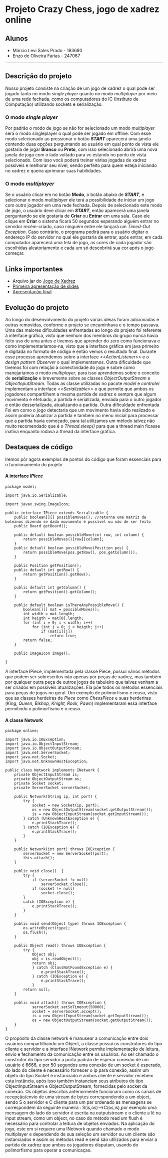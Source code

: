 # Projeto Crazy Chess, jogo de xadrez online
## Alunos
* Márcio Levi Sales Prado - 183680
* Enzo de Oliveira Farias - 247067

---
## Descrição do projeto
Nosso projeto consiste na criação de um jogo de xadrez o qual pode ser jogado tanto no modo _single player_ quanto no modo _multiplayer_ por meio de uma rede fechada, como os computadores do IC (Instituto de Computação) utilizando sockets e serialização.
### O modo _single player_
Por padrão o modo de jogo se não for selecionado um modo _multiplayer_ será o modo singleplayer o qual pode ser jogado em offline. Com esse modo selecionado ao pressionar o botão ***START*** aparecerá uma janela contendo duas opções perguntando ao usuário em qual ponto de vista ele gostaria de jogar **Branco** ou **Preto**, com isso selecionado abrirá uma nova janela de jogo com o lado voltado para vc estando no ponto de vista selecionado. Com isso você poderá treinar várias jogadas de xadrez possíveis e melhorar seu nível, sendo perfeito para quem esteja iniciando no xadrez e queira aprimorar suas habilidades.
### O modo _multiplayer_
Se o usuário clicar em no botão **Modo**, o botão abaixo de ***START***, e selecionar o modo  _multiplayer_ ele terá a possibilidade de iniciar um jogo com outro jogador em uma rede fechada. Depois de selecionado este modo de jogo, o usuário deve clicar em ***START***, então aparecerá uma janela perguntando se ele gostaria de **Criar** ou **Entrar** em uma sala. Caso ele clique em **Criar** o sistema ficará 50 segundos esperando alguém entrar no servidor recém-criado, caso ninguém entre ele lançará um *Timed-Out Exception*. Caso contrário, o programa pedirá para o usuário digitar o endereço IP do servidor no qual ele gostaria de entrar, após entrar, em cada computador aparecerá uma tela de jogo, as cores de cada jogador são escolhidas aleatoriamente e cada um só descobrirá sua cor após o jogo começar.
## Links importantes
* Arquivo jar do [Jogo de Xadrez](https://github.com/ProjetosEquipeMC322-2022-1S-MarcioEnzo/LAB05-MundoDeWumpus/blob/main/JogoXadrez.jar)
* [Primeira apresentação de slides](https://docs.google.com/presentation/d/16Hx_AqMoqavT5vFONxTMgnltgcCFWbol-6Pr7Gtcvvg/edit#slide=id.p1)
* [Apresentação final](https://docs.google.com/presentation/d/1zW8TBTf8BGTqB8bwBb-BsgGm5dPOKvZp78PV2Tn0GJg/edit#slide=id.p)

## Evolução do projeto
Ao longo do desenvolvimento do projeto várias ideias foram adicionadas e outras removidas, conforme o projeto se encaminhava e o tempo passava. Uma das maiores dificuldades enfrentadas ao longo do projeto foi referente à interface gráfica, visto que nenhum dos membros do grupo nunca havia feito uso de uma antes e tivemos que aprender do zero como funcionava e como implementariamos-na, visto que a interface gráfica em java primeiro é digitada no formato de código e então vemos o resultado final. Durante esse processo aprendemos sobre a interface <<_ActionListener_>> e o _design pattern Observer_ o qual implementamos. Outra dificuldade que tivemos foi com relação à conectividade do jogo e sobre como manejariamos o modo _multiplayer_, para isso aprendemos sobre o conceito de __serialização__ e brevemente sobre as classes *ObjectOutputStream* e *ObjectInputStream*. Todas as classe utilizadas no pacote _model_ e _controler_ implementam a interface <<_Serializable_>> o que permite que ambos os jogadores compartilhem a mesma partida de xadrez e sempre que algum movimento é efetuado, a partida é serializada, enviada para o outro jogador e então desserializada, atualizando a partida. Outra dificuldade enfrentada Foi em como o jogo detectaria que um movimento havia sido realizado e assim poderia atualizar a partida e também no menu inicial para processar que a partida havia começado, para tal utilizamos um método talvez não muito recomendado que é o *Thread.sleep()* para que a thread main ficasse inativa enquanto rodava a thread da interface gráfica.
## Destaques de código
Iremos pôr agora exemplos de pontos do código que foram essenciais para o funcionamento do projeto

#### A interface *IPiece*
```
package model;

import java.io.Serializable;

import javax.swing.ImageIcon;

public interface IPiece extends Serializable {
	public boolean[][] possibleMoves(); //retorna uma matriz de boleanos dizendo se dado movimento é possível ou não de ser feito 
	public Board getBoard();
	
	public default boolean possibleMove(int row, int column) {
		return possibleMoves()[row][column];
	}
	public default boolean possibleMove(Position pos) {
		return possibleMove(pos.getRow(), pos.getColumn());
	}
	
	public Position getPosition();
	public default int getRow() {
		return getPosition().getRow();
	}
	
	public default int getColumn() {
		return getPosition().getColumn();
	}
	
	public default boolean isThereAnyPossibleMove() {
		boolean[][] mat = possibleMoves();
		int width = mat.length;
		int heigth = mat[0].length;
		for (int i = 0; i < width; i++) 
			for (int j = 0; j < heigth; j++)
				if (mat[i][j])
					return true;
		return false;
	}
	
	public ImageIcon image();
	
}
```
A interface IPiece, implementada pela classe Piece, possui vários métodos que podem ser sobrescritos não apenas por peças de xadrez, mas também por qualquer outra peça de outros jogos de tabuleiro que talvez venham a ser criados em possíveis atualizações. Ela põe todos os métodos essenciais para peças de jogos no geral. Um exemplo de polimorfismo e reuso, visto que as classes herdeiras de _Piece_ como _ChessPiece_ e suas herderiras (_King, Queen, Bishop, Knight, Rook, Pawn_) implementaram essa interface permitindo o polimorfismo e o reuso.
#### A classe Network
```
package online;

import java.io.IOException;
import java.io.ObjectInputStream;
import java.io.ObjectOutputStream;
import java.net.ServerSocket;
import java.net.Socket;
import java.net.UnknownHostException;

public class Network implements INetwork {
	private ObjectInputStream is;
	private ObjectOutputStream os;
	private Socket socket;
	private ServerSocket serverSocket;

	public Network(String ip, int port) {
		try {
			socket = new Socket(ip, port);
			os = new ObjectOutputStream(socket.getOutputStream());
			is = new ObjectInputStream(socket.getInputStream());
		} catch (UnknownHostException e) {
			e.printStackTrace();
		} catch (IOException e) {
			e.printStackTrace();
		}
	}

	public Network(int port) throws IOException {
		serverSocket = new ServerSocket(port);
		this.attach();
	}
	
	public void close()  {
		try {
			if (serverSocket != null)
				serverSocket.close();
			if (socket != null)
				socket.close();
		}
		catch (IOException e) {
			e.printStackTrace();
		}
	}

	public void send(Object type) throws IOException {
		os.writeObject(type);
		os.flush();
	}
	
	public Object read() throws IOException {
		try {
			Object obj;	
			obj = is.readObject();
			return obj;
			} catch (ClassNotFoundException e) {
				e.printStackTrace();
			} catch (IOException e) {
				e.printStackTrace();
			}
		return null;
	}

	public void attach() throws IOException {
			serverSocket.setSoTimeout(50000);
			socket = serverSocket.accept();
			is = new ObjectInputStream(socket.getInputStream());
			os = new ObjectOutputStream(socket.getOutputStream());
	}
}

```

O propósito da classe network é manusear a comunicação entre dois usuários compartilhando um Object, a classe possui os construtores do tipo cliente e servidor e a interface INetwork permite implementação de leitura, envio e fechamento da comunicação entre os usuários.
 Ao ser chamado o construtor do tipo servidor a porta padrão de esperar conexão de um usuário é 6666, e por 50 segundos uma conexão de um socket é esperado, do lado do cliente é necessário fornecer o ip para conexão, assim um objeto do tipo Socket é instanciado e ambos cliente e servidor recebem esta instância, após isso também instanciam seus atributos do tipo ObjectInputStream e ObjectOutputStream, fornecidas pelo socket da conexão. Os objetos descritos anteriormente funcionam como os canais de recepção/envio de uma stream de bytes correspondendo a um object, sendo S o servidor e C cliente para um par ordenado as mensagens se correspondem da seguinte maneira : S(is,os)-->C(os,is),por exemplo uma mensagem do lado do servidor é escrita na outputstream e o cliente a lê na input stream, como um object, no caso do método read um flush é necessário para controlar a leitura de objetos enviados.
  Na aplicação do jogo, este em si requere uma INetwork quando chamado o modo multiplayer e dependendo de sua seleção um servidor ou um cliente são instanciados e assim os métodos read e send são utilizados para enviar a partida de xadrez que ambos os jogadores disputam, usando do polimorfismo para operar a comunicaçao.
